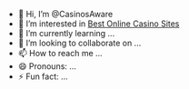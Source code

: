 - 👋 Hi, I’m @CasinosAware
- 👀 I’m interested in <a href="https://www.casinosaware.ca">Best Online Casino Sites</a>
- 🌱 I’m currently learning ...
- 💞️ I’m looking to collaborate on ...
- 📫 How to reach me ...
- 😄 Pronouns: ...
- ⚡ Fun fact: ...

<!---
CasinosAware/CasinosAware is a ✨ special ✨ repository because its `README.md` (this file) appears on your GitHub profile.
You can click the Preview link to take a look at your changes.
--->
